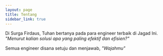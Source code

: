 ```yaml
---
layout: page
title: Tentang
sidebar_link: true
---
```

Di Surga Firdaus, Tuhan bertanya pada para engineer terbaik di Jagad Ini. *"Menurut kalian solusi apa yang paling efektif dan efisien?"*

Semua engineer disana setuju dan menjawab, *"Wajahmu"*
